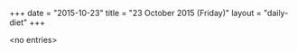 +++
date = "2015-10-23"
title = "23 October 2015 (Friday)"
layout = "daily-diet"
+++


\<no entries\>
